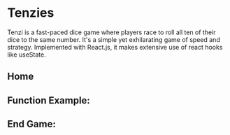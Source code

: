 # Tenzies
Tenzi is a fast-paced dice game where players race to roll all ten of their dice to the same number. It's a simple yet exhilarating game of speed and strategy.
Implemented with React.js, it makes extensive use of react hooks like useState.

## Home

## Function Example:

## End Game:
